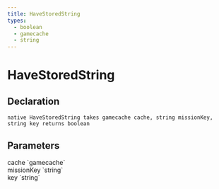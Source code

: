 ```yaml
---
title: HaveStoredString
types:
  - boolean
  - gamecache
  - string
---
```


# HaveStoredString

## Declaration

```
native HaveStoredString takes gamecache cache, string missionKey, string key returns boolean
```

## Parameters
<dl>
  <dt>cache `gamecache`</dt>
  <dd></dd>

  <dt>missionKey `string`</dt>
  <dd></dd>

  <dt>key `string`</dt>
  <dd></dd>
</dl>